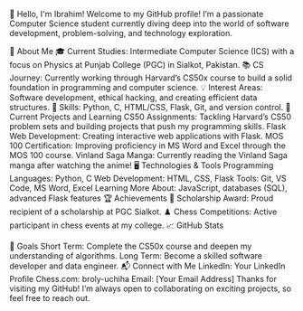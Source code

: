 👋 Hello, I'm Ibrahim!
Welcome to my GitHub profile! I’m a passionate Computer Science student currently diving deep into the world of software development, problem-solving, and technology exploration.

📖 About Me
🎓 Current Studies: Intermediate Computer Science (ICS) with a focus on Physics at Punjab College (PGC) in Sialkot, Pakistan.
📚 CS Journey: Currently working through Harvard’s CS50x course to build a solid foundation in programming and computer science.
💡 Interest Areas: Software development, ethical hacking, and creating efficient data structures.
🧠 Skills: Python, C, HTML/CSS, Flask, Git, and version control.
🚀 Current Projects and Learning
CS50 Assignments: Tackling Harvard’s CS50 problem sets and building projects that push my programming skills.
Flask Web Development: Creating interactive web applications with Flask.
MOS 100 Certification: Improving proficiency in MS Word and Excel through the MOS 100 course.
Vinland Saga Manga: Currently reading the Vinland Saga manga after watching the anime!
🖥️ Technologies & Tools
Programming Languages: Python, C
Web Development: HTML, CSS, Flask
Tools: Git, VS Code, MS Word, Excel
Learning More About: JavaScript, databases (SQL), advanced Flask features
🏆 Achievements
🏅 Scholarship Award: Proud recipient of a scholarship at PGC Sialkot.
♟️ Chess Competitions: Active participant in chess events at my college.
📈 GitHub Stats
<!-- Add a GitHub stats widget here if you’d like, using: ![Your GitHub stats](https://github-readme-stats.vercel.app/api?username=yourusername&show_icons=true&theme=default) -->
🌱 Goals
Short Term: Complete the CS50x course and deepen my understanding of algorithms.
Long Term: Become a skilled software developer and data engineer.
📬 Connect with Me
LinkedIn: Your LinkedIn Profile
Chess.com: broly-uchiha
Email: [Your Email Address]
Thanks for visiting my GitHub! I’m always open to collaborating on exciting projects, so feel free to reach out.
